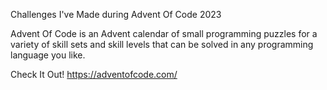 
Challenges I've Made during Advent Of Code 2023

Advent Of Code is an Advent calendar of small programming puzzles for a variety of skill sets and skill levels that can be solved in any programming language you like.

Check It Out! 
https://adventofcode.com/